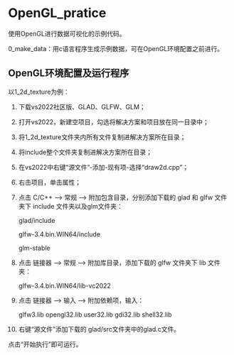 # OpenGL_pratice

使用OpenGL进行数据可视化的示例代码。

0_make_data：用c语言程序生成示例数据，可在OpenGL环境配置之前进行。


## OpenGL环境配置及运行程序

以1_2d_texture为例：

1. 下载vs2022社区版、GLAD、GLFW、GLM；

2. 打开vs2022，新建空项目，勾选将解决方案和项目放在同一目录中；

3. 将1_2d_texture文件夹内所有文件复制进解决方案所在目录；

4. 将include整个文件夹复制进解决方案所在目录；

5. 在vs2022中右键“源文件”-添加-现有项-选择“draw2d.cpp”；

6. 右击项目，单击属性；

7. 点击 C/C++ —> 常规 —> 附加包含目录，分别添加下载的 glad 和 glfw 文件夹下 include 文件夹以及glm文件夹：

   glad/include

   glfw-3.4.bin.WIN64/include

   glm-stable

8. 点击 链接器 —> 常规 —> 附加库目录，添加下载的 glfw 文件夹下 lib 文件夹：

   glfw-3.4.bin.WIN64/lib-vc2022

9. 点击 链接器 —> 输入 —> 附加依赖项，输入：

   glfw3.lib
   opengl32.lib
   user32.lib
   gdi32.lib
   shell32.lib

10. 右键“源文件”添加下载的 glad/src文件夹中的glad.c文件。

点击“开始执行”即可运行。

